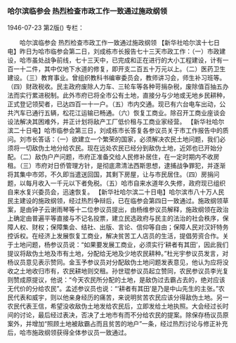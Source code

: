 ### 哈尔滨临参会  热烈检查市政工作一致通过施政纲领

1946-07-23
第2版()
专栏：

　　哈尔滨临参会
    热烈检查市政工作一致通过施政纲领
    【新华社哈尔滨十七日电】昨日为哈市临参会第二日，刘成栋市长报告七十三天市政工作：（一）市政建设，哈市虽处战争前线，七十三天中，已完成和正在进行的大小工程建设，计有一百一十二件，其中仅地下水道的修复，即开支二百五十万元以上。（二）医药卫生建设。（三）教育事业。曾组织教科书编审委员会，教师讲习会，师生补习班等。（四）财政税收。民主政府废除人力车、三轮车等各种苛捐杂税，废除值百抽五办法而实行累进税制。此外市府已将全市公有土地，直接分与少地或无地乡民耕种，正式登记领契者，已达四百一十一户。（五）市内交通。现已有六台电车出动，公共汽车已通行五辆，松花江运输已畅通。（六）恢复工商业。除召开工商业座谈会设法解决其困难外，并正计划将敌产工厂低价租与工商业家经营。
    【新华社哈尔滨二十日电】哈市临参会第三日，刘成栋市长答复各参议员关于市工作报告中的质问。刘市长答话：（一）欲建立一个繁荣的国家，必须解决农民土地问题，我们必须将一切敌伪土地分给农民。现在远处农民已经分到敌伪土地，近郊也已开始分配。（二）敌伪户产问题，市府正准备交给人民修补居住，在一定时期内不收房租。（三）市府对日侨管理方针，是彻底肃清法西斯思想，逮捕战争罪犯，并逐渐将其集中市郊，不久即当遣送回国，其剩下房屋，让与市民居住。（四）房捐问题，以每月收入一千元以下者免税。（五）哈市自来水道年久失修，政府现已组织自来水复兴委员会，迅速恢复。
    【新华社哈尔滨二十日电】哈尔滨市八十万人民民主建设的施政纲领，经过热烈争辩后，已在临参会第四日一致通过。施政纲领草案，是由钟子云谢雨琴等十二位参议员提出，由杨维参议员解释，施政纲领在政治上确定由普遍平等直接与不记名投票，建立民选政府与民主的法治的社会秩序，保障人权、财权；保障集会、结社、出版、言论、信仰等自由；保障人民对汉奸特务控诉权。在经济上发展恢复工商业，解决贫苦工人店员的生活，提倡劳资合作。关于土地问题，杨参议员说：“如果要发展工商业，必须实行‘耕者有其田’，因此我们提议将敌伪土地及市有土地，分配给无地及少地农民耕种。”杜光宇参议员发言，对杨议员意见表示赞同。金玉予参议员对分配敌伪土地问题发表意见，他认为应将没收之土地收归市有，农民耕地则交租。孙世琨参议员起立赞同，农民参议员李光复则赞成原提议，他说：“今天农民所分配的土地，是敌伪过去霸占去的，绝对应该无代价的分给农民”。孟述参议员也说：“‘耕者有其田’是乃是中山先生的主张。”农民代表和威宇，则以他亲身经历的痛苦，来说明贫苦农民应该分得敌伪土地。另一农民代表王信，希望没收敌伪土地发给农民后，立即发给土地执照。大会经过长时间的讨论，最后经过表决，否决了土地市有而不分给农民的提案。除保存杨议员原案外，并增加“照顾土地被敌霸占而且贫苦的地户”一条，经过热烈讨论与修正补充后，哈市施政纲领获得全体参议员一致通过。
